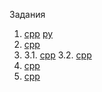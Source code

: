 Задания
1. [cpp](cpp/task1) [py](py/task1.ipynb)
2. [cpp](cpp/task2)
3. 3.1. [cpp](cpp/task3)
3.2. [cpp](cpp/task3.1)
4. [cpp](cpp/task4)
5. [cpp](cpp/task5)
